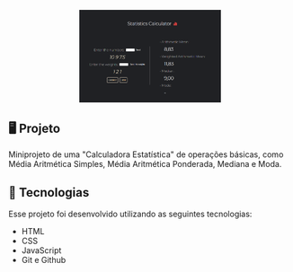 <p align="center">
    <img src="img/project_image.png" alt="previa-do-projeto" width="50%">
</p>

## 🖥️ Projeto
Miniprojeto de uma "Calculadora Estatística" de operações básicas, como Média Aritmética Simples, Média Aritmética Ponderada, Mediana e Moda.

## 🚀 Tecnologias
Esse projeto foi desenvolvido utilizando as seguintes tecnologias:

- HTML
- CSS
- JavaScript
- Git e Github
